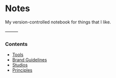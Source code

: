 # Notes
My version-controlled notebook for things that I like.

———

### Contents



- [Tools](tools.md) 
- [Brand Guidelines](brand_guidelines.md)
- [Studios](studios.md)
- [Principles](principles.md)
